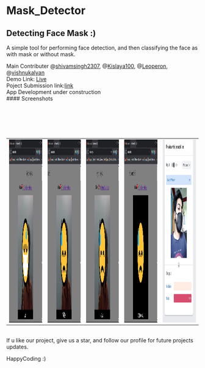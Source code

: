 # Mask_Detector
## Detecting Face Mask  :)<br>
A simple tool for performing face detection, and then classifying the face as with mask or without mask.


Main Contributer @[shivamsingh2307](https://github.com/shivamsingh2307),
                 @[Kislaya100](https://github.com/Kislaya100),
                 @[Leoperon](https://github.com/leoperon),
                 @[vishnukalyan](https://github.com/vishnukalyan)<br>
                 Demo Link: [Live](http://maskdetector.netlify.com) <br>
                 Poject Submission link:[link](https://devfolio.co/submissions/maskdetector)<br>
                 App Development under construction <br>
                 #### Screenshots

<table>
  <tr>
    <td><img src="https://github.com/Leoperon/Mask_Detector/blob/master/Razor/IMG5.png" width=270 height=480></td><br>
    <td><img src="https://github.com/Leoperon/Mask_Detector/blob/master/Razor/IMG4.png" width=270 height=480></td><br>
    <td><img src="https://github.com/Leoperon/Mask_Detector/blob/master/Razor/IMG3.png" width=270 height=480></td><br>
    <td><img src="https://github.com/Leoperon/Mask_Detector/blob/master/Razor/IMG2.png" width=270 height=480></td><br>
    <td><img src="https://github.com/Leoperon/Mask_Detector/blob/master/Razor/IMG1.jpeg" width=270 height=480></td>
  </tr>
 </table>

                 
<br>If u like our project, give us a star, and follow our profile for future projects updates.

HappyCoding :)
           
